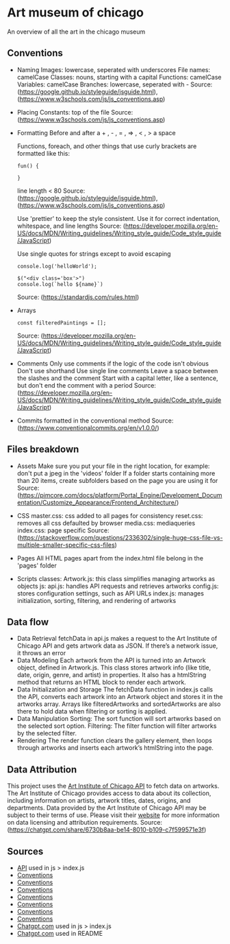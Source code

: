 # Art museum of chicago

An overview of all the art in the chicago museum

## Conventions

- Naming
  Images: lowercase, seperated with underscores
  File names: camelCase
  Classes: nouns, starting with a capital
  Functions: camelCase
  Variables: camelCase
  Branches: lowercase, seperated with -
  Source: (https://google.github.io/styleguide/jsguide.html), (https://www.w3schools.com/js/js_conventions.asp)

- Placing
  Constants: top of the file
  Source: (https://www.w3schools.com/js/js_conventions.asp)

- Formatting
  Before and after a + , - , = , => , < , > a space

  Functions, foreach, and other things that use curly brackets are formatted like this:
  ```
  fun() {

  }
  ```

  line length < 80
  Source: (https://google.github.io/styleguide/jsguide.html), (https://www.w3schools.com/js/js_conventions.asp)

  Use 'prettier' to keep the style consistent. Use it for correct indentation, whitespace, and line lengths
  Source: (https://developer.mozilla.org/en-US/docs/MDN/Writing_guidelines/Writing_style_guide/Code_style_guide/JavaScript)

  Use single quotes for strings except to avoid escaping
  ```
  console.log('helloWorld');
  ```

  ```
  $("<div class='box'>")
  console.log(`hello ${name}`)
  ```
  Source: (https://standardjs.com/rules.html)

- Arrays
  ```
  const filteredPaintings = [];
  ```
  Source: (https://developer.mozilla.org/en-US/docs/MDN/Writing_guidelines/Writing_style_guide/Code_style_guide/JavaScript)

- Comments
  Only use comments if the logic of the code isn't obvious
  Don't use shorthand
  Use single line comments
  Leave a space between the slashes and the comment
  Start with a capital letter, like a sentence, but don't end the comment with a period
  Source: (https://developer.mozilla.org/en-US/docs/MDN/Writing_guidelines/Writing_style_guide/Code_style_guide/JavaScript)

- Commits
  formatted in the conventional method 
  Source: (https://www.conventionalcommits.org/en/v1.0.0/)

## Files breakdown

- Assets
  Make sure you put your file in the right location, for example: don't put a jpeg in the 'videos' folder
  If a folder starts containing more than 20 items, create subfolders based on the page you are using it for
  Source: (https://pimcore.com/docs/platform/Portal_Engine/Development_Documentation/Customize_Appearance/Frontend_Architecture/)

- CSS
  master.css: css added to all pages for consistency
  reset.css: removes all css defaulted by browser
  media.css: mediaqueries
  index.css: page specific
  Source: (https://stackoverflow.com/questions/2336302/single-huge-css-file-vs-multiple-smaller-specific-css-files)

- Pages
  All HTML pages apart from the index.html file belong in the 'pages' folder

- Scripts
  classes:
    Artwork.js: this class simplifies managing artworks as objects
  js:
    api.js: handles API requests and retrieves artworks
    config.js: stores configuration settings, such as API URLs
    index.js: manages initialization, sorting, filtering, and rendering of artworks

## Data flow

- Data Retrieval
  fetchData in api.js makes a request to the Art Institute of Chicago API and gets artwork data as JSON. If there’s a network issue, it throws an error
- Data Modeling
  Each artwork from the API is turned into an Artwork object, defined in Artwork.js. This class stores artwork info (like title, date, origin, genre, and artist) in properties. It also has a htmlString method that returns an HTML block to render each artwork.
- Data Initialization and Storage
  The fetchData function in index.js calls the API, converts each artwork into an Artwork object and stores it in the artworks array.
  Arrays like filteredArtworks and sortedArtworks are also there to hold data when filtering or sorting is applied.
- Data Manipulation
  Sorting: The sort function will sort artworks based on the selected sort option.
  Filtering: The filter function will filter artworks by the selected filter.
- Rendering 
  The render function clears the gallery element, then loops through artworks and inserts each artwork’s htmlString into the page.

## Data Attribution

This project uses the [Art Institute of Chicago API](https://api.artic.edu/) to fetch data on artworks. The Art Institute of Chicago provides access to data about its collection, including information on artists, artwork titles, dates, origins, and departments.
Data provided by the Art Institute of Chicago API may be subject to their terms of use. Please visit their [website](https://www.artic.edu/open-access/open-access-policy) for more information on data licensing and attribution requirements.
Source: (https://chatgpt.com/share/6730b8aa-be14-8010-b109-c7f599571e3f)

## Sources

- [API](https://api.artic.edu/api/v1/artworks) used in js > index.js
- [Conventions](https://www.w3schools.com/js/js_conventions.asp)
- [Conventions](https://google.github.io/styleguide/jsguide.html) 
- [Conventions](https://www.conventionalcommits.org/en/v1.0.0/) 
- [Conventions](https://stackoverflow.com/questions/2336302/single-huge-css-file-vs-multiple-smaller-specific-css-files)
- [Conventions](https://developer.mozilla.org/en-US/docs/MDN/Writing_guidelines/Writing_style_guide/Code_style_guide/JavaScript)
- [Conventions](https://standardjs.com/rules.html)
- [Conventions](https://pimcore.com/docs/platform/Portal_Engine/Development_Documentation/Customize_Appearance/Frontend_Architecture/)
- [Chatgpt.com](https://chatgpt.com/share/67110f21-ddd8-800d-a4b1-2c59ac5b2c8d) used in js > index.js
- [Chatgpt.com](https://chatgpt.com/share/6730b8aa-be14-8010-b109-c7f599571e3f) used in README
